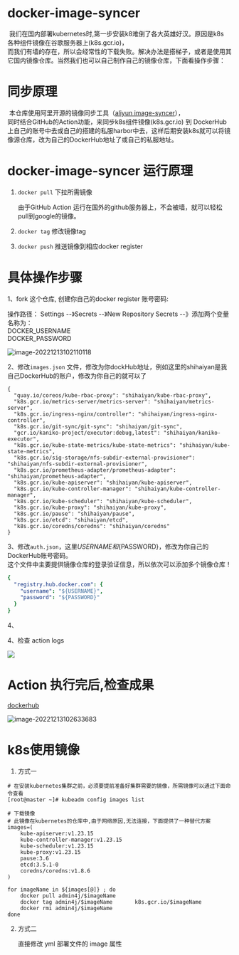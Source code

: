 # docker-image-syncer

&nbsp;我们在国内部署kubernetes时,第一步安装k8难倒了各大英雄好汉。原因是k8s 各种组件镜像在谷歌服务器上(k8s.gcr.io)，<br />而我们有墙的存在，所以会经常性的下载失败。解决办法是搭梯子，或者是使用其它国内镜像仓库。当然我们也可以自己制作自己的镜像仓库，下面看操作步骤：

# 同步原理
&nbsp;本仓库使用阿里开源的镜像同步工具（[aliyun image-syncer](https://github.com/AliyunContainerService/image-syncer)），<br />同时结合GitHub的Action功能，来同步k8s组件镜像(k8s.gcr.io)  到 DockerHub上自己的账号中去或自己的搭建的私服harbor中去，这样后期安装k8s就可以将镜像源仓库，改为自己的DockerHub地址了或自己的私服地址。
    
    
# docker-image-syncer 运行原理

1. `docker pull` 下拉所需镜像

     由于GitHub Action 运行在国外的github服务器上，不会被墙，就可以轻松pull到google的镜像。

2. `docker tag` 修改镜像tag

3. `docker push` 推送镜像到相应docker register


# 具体操作步骤

1、fork 这个仓库, 创建你自己的docker register 账号密码:


操作路径： Settings --》Secrets --》New Repository Secrets --》添加两个变量名称为：<br /> 
DOCKER_USERNAME<br />
DOCKER_PASSWORD<br />

![image-20221213102110118](https://img-blog.csdnimg.cn/img_convert/de478aaf77041569c82f17cd34834926.png#pic_center)

2、修改`images.json` 文件，修改为你dockHub地址，例如这里的shihaiyan是我自己DockerHub的账户，修改为你自己的就可以了

```
{
  "quay.io/coreos/kube-rbac-proxy": "shihaiyan/kube-rbac-proxy",
  "k8s.gcr.io/metrics-server/metrics-server": "shihaiyan/metrics-server",
  "k8s.gcr.io/ingress-nginx/controller": "shihaiyan/ingress-nginx-controller",
  "k8s.gcr.io/git-sync/git-sync": "shihaiyan/git-sync",
  "gcr.io/kaniko-project/executor:debug,latest": "shihaiyan/kaniko-executor",
  "k8s.gcr.io/kube-state-metrics/kube-state-metrics": "shihaiyan/kube-state-metrics",
  "k8s.gcr.io/sig-storage/nfs-subdir-external-provisioner": "shihaiyan/nfs-subdir-external-provisioner",
  "k8s.gcr.io/prometheus-adapter/prometheus-adapter": "shihaiyan/prometheus-adapter",
  "k8s.gcr.io/kube-apiserver": "shihaiyan/kube-apiserver",
  "k8s.gcr.io/kube-controller-manager": "shihaiyan/kube-controller-manager",
  "k8s.gcr.io/kube-scheduler": "shihaiyan/kube-scheduler",
  "k8s.gcr.io/kube-proxy": "shihaiyan/kube-proxy",
  "k8s.gcr.io/pause": "shihaiyan/pause",
  "k8s.gcr.io/etcd": "shihaiyan/etcd",
  "k8s.gcr.io/coredns/coredns": "shihaiyan/coredns"
}
```

3、修改`auth.json`，这里${USERNAME}和${PASSWORD}，修改为你自己的 DockerHub账号密码。<br />
    这个文件中主要提供镜像仓库的登录验证信息，所以依次可以添加多个镜像仓库！

```yaml
{
  "registry.hub.docker.com": {
    "username": "${USERNAME}",
    "password": "${PASSWORD}"
  }
}
```

4、

4、检查 action logs

![](https://img-blog.csdnimg.cn/img_convert/b72068c934fbc4394675e66e0b28e8c8.png#pic_center)

# Action 执行完后,检查成果

[dockerhub](https://hub.docker.com/repositories/admin4j)

![image-20221213102633683](https://img-blog.csdnimg.cn/img_convert/7d01e06938461c646c1354b2bdc3f383.png#pic_center)

# k8s使用镜像

1. 方式一

```
# 在安装kubernetes集群之前，必须要提前准备好集群需要的镜像，所需镜像可以通过下面命令查看
[root@master ~]# kubeadm config images list

# 下载镜像
# 此镜像在kubernetes的仓库中,由于网络原因,无法连接，下面提供了一种替代方案
images=(
    kube-apiserver:v1.23.15
	kube-controller-manager:v1.23.15
	kube-scheduler:v1.23.15
	kube-proxy:v1.23.15
	pause:3.6
	etcd:3.5.1-0
	coredns/coredns:v1.8.6
)

for imageName in ${images[@]} ; do
	docker pull admin4j/$imageName
	docker tag admin4j/$imageName 		k8s.gcr.io/$imageName
	docker rmi admin4j/$imageName
done

```

2. 方式二

   直接修改 yml 部署文件的 image 属性
